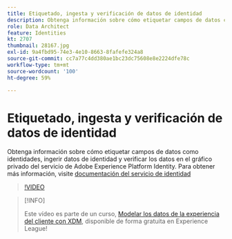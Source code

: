 ```yaml
---
title: Etiquetado, ingesta y verificación de datos de identidad
description: Obtenga información sobre cómo etiquetar campos de datos como identidades, ingerir datos de identidad y verificar los datos en el gráfico privado del servicio de Adobe Experience Platform Identity.
role: Data Architect
feature: Identities
kt: 2707
thumbnail: 28167.jpg
exl-id: 9a4fbd95-74e3-4e10-8663-8fafefe324a8
source-git-commit: cc7a77c4dd380ae1bc23dc75608e8e2224dfe78c
workflow-type: tm+mt
source-wordcount: '100'
ht-degree: 59%

---
```


# Etiquetado, ingesta y verificación de datos de identidad

Obtenga información sobre cómo etiquetar campos de datos como identidades, ingerir datos de identidad y verificar los datos en el gráfico privado del servicio de Adobe Experience Platform Identity. Para obtener más información, visite [documentación del servicio de identidad](https://experienceleague.adobe.com/docs/experience-platform/identity/home.html?lang=es)


>[!VIDEO](https://video.tv.adobe.com/v/28167?quality=12&learn=on)

>[!INFO]
>
> Este vídeo es parte de un curso, [Modelar los datos de la experiencia del cliente con XDM](https://experienceleague.adobe.com/?recommended=ExperiencePlatform-D-1-2021.1.xdm), disponible de forma gratuita en Experience League!
